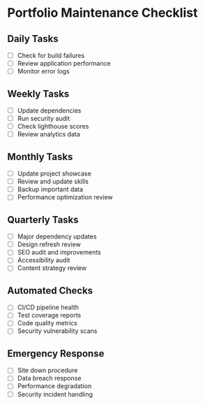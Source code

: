 # Portfolio Maintenance Checklist

## Daily Tasks
- [ ] Check for build failures
- [ ] Review application performance
- [ ] Monitor error logs

## Weekly Tasks
- [ ] Update dependencies
- [ ] Run security audit
- [ ] Check lighthouse scores
- [ ] Review analytics data

## Monthly Tasks
- [ ] Update project showcase
- [ ] Review and update skills
- [ ] Backup important data
- [ ] Performance optimization review

## Quarterly Tasks
- [ ] Major dependency updates
- [ ] Design refresh review
- [ ] SEO audit and improvements
- [ ] Accessibility audit
- [ ] Content strategy review

## Automated Checks
- [ ] CI/CD pipeline health
- [ ] Test coverage reports
- [ ] Code quality metrics
- [ ] Security vulnerability scans

## Emergency Response
- [ ] Site down procedure
- [ ] Data breach response
- [ ] Performance degradation
- [ ] Security incident handling

